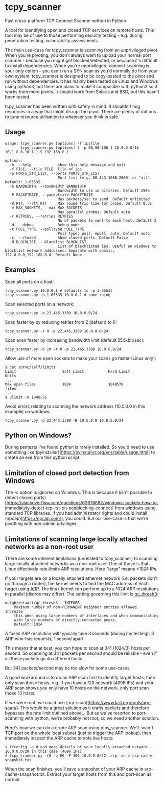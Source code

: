# tcpy_scanner
Fast cross-platform TCP Connect Scanner written in Python

A tool for identifying open and closed TCP services on remote hosts. This tool may be of use to those performing security testing - e.g. during penetration testing, vulnerability assessments.

The main use-case for tcpy_scanner is scanning from an unprivileged pivot.  When you're pivoting, you don't always want to upload your normal port scanner - because you might get blocked/detected, or because it's difficult to install dependencies.  When you're unprivileged, connect scanning is your only option - you can't run a SYN scan as you'd normally do from your own system.  tcpy_scanner is designed to be copy-pasted to the pivot and run without dependencies.  It has mainly been tested on Linux and Windows using python3, but there are plans to make it compaitible with python2 so it works from more pivots.  It should work from Solaris and BSD, but this hasn't been tested.

tcpy_scanner has been written with safety in mind.  It shouldn't hog resources in a way that might disrupt the pivot.  There are plenty of options to tune resource utilisation to whatever you think is safe.

## Usage
```
usage: tcpy_scanner.py [options] -f ipsfile
       tcpy_scanner.py [options] [ -p 80,90-100 ] 10.0.0.0/16 10.1.0.0-10.1.1.9 192.168.0.1

options:
  -h, --help            show this help message and exit
  -f FILE, --file FILE  File of ips
  -p PORTS_STR_LIST, --ports PORTS_STR_LIST
                        Port list (e.g. 80,443,1000-2000) or "all". Default: 1-65535
  -b BANDWIDTH, --bandwidth BANDWIDTH
                        Bandwidth to use in bits/sec. Default 250k
  -P PACKETRATE, --packetrate PACKETRATE
                        Max packets/sec to send. Default unlimited
  -R RTT, --rtt RTT     Max round trip time for probe. Default 0.5s
  -m MAX_SOCKETS, --max MAX_SOCKETS
                        Max parallel probes. Default auto
  -r RETRIES, --retries RETRIES
                        No of packets to sent to each host. Default 2
  -d, --debug           Debug mode
  -t POLL_TYPE, --polltype POLL_TYPE
                        Poll type: poll, epoll, auto. Default auto
  -c, --closed          Show closed ports. Default False
  -B BLOCKLIST, --blocklist BLOCKLIST
                        List of blacklisted ips. Useful on windows to blocklist network addresses. Separate with commas: 127.0.0.0,192.168.0.0. Default None
```
## Examples
Scan all ports on a host:
```
tcpy_scanner.py 10.0.0.1 # defaults to -p 1-65535
tcpy_scanner.py -p 1-65535 10.0.0.1 # same thing
```

Scan selected ports on a network:
```
tcpy_scanner.py -p 22,445,3389 10.0.0.0/24
```

Scan faster by by reducing retries from 2 (default) to 0:
```
tcpy_scanner.py -r 0 -p 22,445,3389 10.0.0.0/24
```

Scan even faster by increasing bandwidth limit (default 250kbit/sec):
```
tcpy_scanner.py -b 1m -r 0 -p 22,445,3389 10.0.0.0/24
```
Allow use of more open sockets to make your scans go faster (Linux only):
```
$ cat /proc/self/limits 
Limit                     Soft Limit           Hard Limit           Units     
...
Max open files            1024                 1048576              files     
...
$ ulimit -n 1048576
```
Avoid errors relating to scanning the network address (10.0.0.0 in this example) on windows:
```
tcpy_scanner.py -p 22,445,3389 -B 10.0.0.0 10.0.0.0/24
```
## Python on Windows?

During pentests I've found python is rarely installed.  So you'd need to use something like (pyinstaller)[https://pyinstaller.org/en/stable/usage.html] to create an exe from this python script.

## Limitation of closed port detection from Windows

The -c option is ignored on Windows.  This is because it (isn't possible to detect closed ports)[https://stackoverflow.com/questions/63676682/windows-sockets-how-to-immediately-detect-tcp-rst-on-nonblocking-connect] from windows using standard TCP libraries.  If you had administrator rights and could install (npcap)[https://npcap.com/], you could.  But our use-case is that we're pivotting with non-admin privileges.

## Limitations of scanning large locally attached networks as a non-root user

There are some inherent limitations (unrelated to tcpy_scanner) to scanning large locally attached networks as a non-root user.  One of these is that Linux effectively rate-limits ARP resolutions.  Here "large" means >1024 IPs.

If your targets are on a locally attached ethernet network (i.e. packets don't go through a router), the kernel needs to find the MAC address of each target using [ARP](https://en.wikipedia.org/wiki/Address_Resolution_Protocol).  The linux kernel can perform up to a 1024 ARP resolutions in parallel (distros may differ).  The setting governing this limit is [gc_thresh3](https://www.kernel.org/doc/Documentation/networking/ip-sysctl.txt):

```
neigh/default/gc_thresh3 - INTEGER
	Maximum number of non-PERMANENT neighbor entries allowed.  Increase
	this when using large numbers of interfaces and when communicating
	with large numbers of directly-connected peers.
	Default: 1024
 ```
A failed ARP resolution will typically take 3 seconds (during my testing): 3 ARP who-has requests, 1 second apart.

This means that at best, you can hope to scan at 341 (1024/3) hosts per second.  So scanning at 341 packets per second should be reliable - even if all these packets go do different hosts.

But 341 packets/second may be too slow for some use-cases.

A good workaround is to do an ARP scan first to identify target hosts; then only scan those hosts.  e.g. if you have a /20 network (4096 IPs) and your ARP scan shows you only have 10 hosts on the network, only port scan those 10 hosts.

If we were root, we could use (arp-scan)[https://www.kali.org/tools/arp-scan/).  This would be a great solution as it crafts packets and therefore bypasses the rate limit outlined above...  But as we've resorted to port-scanning with python, we're probably not root, so we need another solution. 

Here's how we can do a crude ARP scan using tcpy_scanner.  We'll scan 1 TCP port on the whole local subnet (just to trigger the ARP lookup), then immediately inspect the ARP cache to note live hosts:
```
$ ifconfig -a # and note details of your locally attached network - 10.0.0.0/20 in this case (4096 IPs)
$ tcpy_scanner.py -r0 -p 80 -P 300 10.0.0.0/22; arp -an > arp-cache-snapshot.txt 
```
When the scan finishes, you'll save a snapshot of your ARP cache in arp-cache-snapshot.txt.  Extract your target hosts from this and port-scan as normal.


